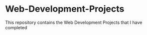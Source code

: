 # Web-Development-Projects
This repository contains the Web Development Projects that I have completed
